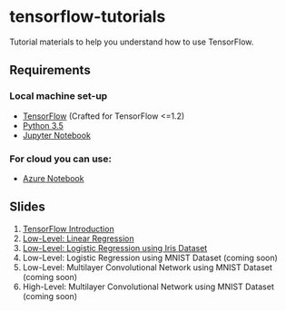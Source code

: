 # tensorflow-tutorials
Tutorial materials to help you understand how to use TensorFlow. 

## Requirements
### Local machine set-up
- [TensorFlow](https://tensorflow.org/install) (Crafted for TensorFlow <=1.2)
- [Python 3.5](https://python.org)
- [Jupyter Notebook](https://jupyter.org)
### For cloud you can use:
- [Azure Notebook](https://notebooks.azure.com)


## Slides
1. [TensorFlow Introduction](https://drive.google.com/open?id=1FCTBLAtQAB3Ag8c5qqPGB2x57U2SV7whUOYVIQLjCdU)
2. [Low-Level: Linear Regression](https://drive.google.com/open?id=1FDmrFza0yaj3ExHrMvww4WT8HBFbO3bGdBDbOAeDWno)
3. [Low-Level: Logistic Regression using Iris Dataset](https://drive.google.com/open?id=1hBz-QpYP900Kfnh-Dojirw3xqdAvNqELXJPnJUWxbys)
4. Low-Level: Logistic Regression using MNIST Dataset (coming soon)
5. Low-Level: Multilayer Convolutional Network using MNIST Dataset (coming soon)
6. High-Level: Multilayer Convolutional Network using MNIST Dataset (coming soon)